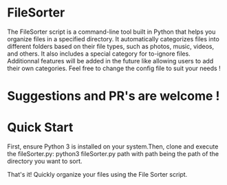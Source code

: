 # FileSorter

The FileSorter script is a command-line tool built in Python that helps you organize files in a specified directory. It automatically categorizes files into different folders based on their file types, such as photos, music, videos, and others. It also includes a special category for to-ignore files. Additionnal features will be added in the future like allowing users to add their own categories. Feel free to change the config file to suit your needs !
# Suggestions and PR's are welcome !

# Quick Start

First, ensure Python 3 is installed on your system.Then, clone and execute the fileSorter.py: python3 fileSorter.py path 
with path being the path of the directory you want to sort.

That's it! Quickly organize your files using the File Sorter script.
